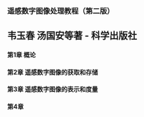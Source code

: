 ### 遥感数字图像处理教程（第二版）

韦玉春 汤国安等著 - 科学出版社
----------------------------

#### 第1章 概论
#### 第2章 遥感数字图像的获取和存储
#### 第3章 遥感数字图像的表示和度量
#### 第4章 
